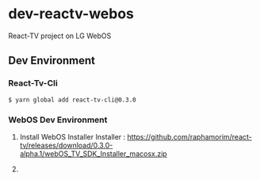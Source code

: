 # dev-reactv-webos
React-TV project on LG WebOS

## Dev Environment
### React-Tv-Cli

```
$ yarn global add react-tv-cli@0.3.0
```

### WebOS Dev Environment

1) Install WebOS Installer
  Installer : https://github.com/raphamorim/react-tv/releases/download/0.3.0-alpha.1/webOS_TV_SDK_Installer_macosx.zip

2) 

